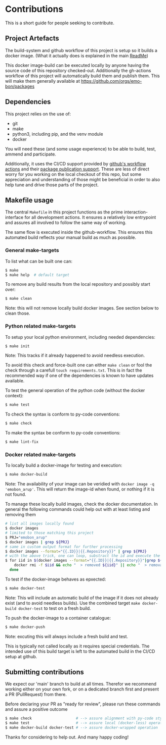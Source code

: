# Contributions

This is a short guide for people seeking to contribute.

## Project Artefacts

The build-system and github workflow of this project is setup so it builds a docker image.
(What it actually does is explained in the main [ReadMe](../README.md))

This docker image-build can be executed locally by anyone having the source code of this repository checked-out.
Additionally the gh-actions workflow of this project will automatically build them and publish them.
This will make them generally available at https://github.com/orgs/emo-bon/packages

## Dependencies

This project relies on the use of:

- git
- make
- python3, including pip, and the venv module
- docker

You will need these (and some usage experience) to be able to build, test, ammend and participate.

Additionally, it uses the CI/CD support provided by [github's workflow actions](https://docs.github.com/en/actions/about-github-actions/understanding-github-actions) and their [package publication support](https://docs.github.com/en/packages/working-with-a-github-packages-registry/working-with-the-container-registry). These are less of direct worry for you working on the local checkout of this repo, but some appreciation and understanding of those might be beneficial in order to also help tune and drive those parts of the project.

## Makefile usage

The central `Makefile` in this project functions as the prime interaction-interface for all development actions.
It ensures a relatively low entrypoint and assures all involved to follow the same way of working.

The same flow is executed inside the github-workflow. This ensures this automated build reflects your manual build as much as possible.

### General make-targets

To list what can be built one can:

```sh
$ make
$ make help  # default target
```

To remove any build results from the local repository and possibly start over:

```sh
$ make clean
```

Note: this will not remove locally build docker images. See section below to clean those.

### Python related make-targets

To setup your local python environment, including needed dependencies:

```sh
$ make init
```

Note: This tracks if it already happened to avoid needless execution.

To avoid this check and force-built one can either `make clean` or fool the check through a carefull `touch requirements.txt`.
This is in fact the recommended way if one of the dependencies is known to have updates available.

To test the general operation of the python code (without the docker context):

```sh
$ make test
```

To check the syntax is conform to py-code conventions:

```sh
$ make check
```

To make the syntax be conform to py-code conventions:

```sh
$ make lint-fix
```

### Docker related make-targets

To locally build a docker-image for testing and execution:

```sh
$ make docker-build
```

Note:
The availability of your image can be veridied with `docker image -q 'emobon_arup'`. This will return the image-id when found, or nothing if it is not found.

To manage these locally build images, check the docker documentation.
In general the following commands could help out with at least listing and removing them

```sh
# list all images locally found
$ docker images
# limited to those matching this project
$ PRJ="emobon_arup"
$ docker images | grep ${PRJ}
# same in custom output format for further processing
$ docker images --format="{{.ID}}|{{.Repository}}" | grep ${PRJ}
# with the above trick, one can loop, substract the id and execute the actual delete
$ for iid in $(docker images --format="{{.ID}}|{{.Repository}}"|grep ${PRJ}|awk -F '|' '{print $1}'); do\
    docker rmi -f $iid && echo "  > removed ${iid}" || echo "  > removal failed.";\
  done

```

To test if the docker-image behaves as epxected:

```sh
$ make docker-test
```

Note: This will include an automatic build of the image if it does not already exist (and to avoid needless builds). Use the combined target `make docker-build docker-test` to test on a fresh build.

To push the docker-image to a container catalogue:

```sh
$ make docker-push
```

Note: excuting this will always include a fresh build and test.

This is typically not called locally as it requires special credentials. The intended use of this build target is left to the automated build in the CI/CD setup at github.

## Submitting contributions

We expect our 'main' branch to build at all times.
Therefor we recommend working either on your own fork, or on a dedicated branch first and present a PR (PullRequest) from there.

Before declaring your PR as "ready for review", please run these commands and assure a positive outcome

```sh
$ make check                    # --> assure alignment with py-code style
$ make test                     # --> assure local (docker-less) operation
$ make docker-build docker-test # --> assure docker-wrapped operation
```

Thanks for considering to help out. And many happy coding!
